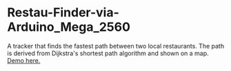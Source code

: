 # Restau-Finder-via-Arduino_Mega_2560

A tracker that finds the fastest path between two local restaurants. The path is derived from Dijkstra's shortest path algorithm and shown on a map.
[Demo here.](https://photos.app.goo.gl/LYiSm73A4XW8SN3b2)
